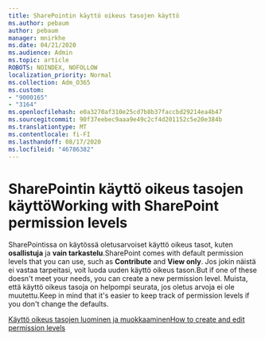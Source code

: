 ```yaml
---
title: SharePointin käyttö oikeus tasojen käyttö
ms.author: pebaum
author: pebaum
manager: mnirkhe
ms.date: 04/21/2020
ms.audience: Admin
ms.topic: article
ROBOTS: NOINDEX, NOFOLLOW
localization_priority: Normal
ms.collection: Adm_O365
ms.custom:
- "9000165"
- "3164"
ms.openlocfilehash: e0a3270af310e25cd7b8b37faccbd29214ea4b47
ms.sourcegitcommit: 90f37eebec9aaa9e49c2cf4d201152c5e20e384b
ms.translationtype: MT
ms.contentlocale: fi-FI
ms.lasthandoff: 08/17/2020
ms.locfileid: "46786382"
---
```

# <a name="working-with-sharepoint-permission-levels"></a><span data-ttu-id="861de-102">SharePointin käyttö oikeus tasojen käyttö</span><span class="sxs-lookup"><span data-stu-id="861de-102">Working with SharePoint permission levels</span></span>

<span data-ttu-id="861de-103">SharePointissa on käytössä oletusarvoiset käyttö oikeus tasot, kuten **osallistuja** ja **vain tarkastelu**.</span><span class="sxs-lookup"><span data-stu-id="861de-103">SharePoint comes with default permission levels that you can use, such as **Contribute** and **View only**.</span></span> <span data-ttu-id="861de-104">Jos jokin näistä ei vastaa tarpeitasi, voit luoda uuden käyttö oikeus tason.</span><span class="sxs-lookup"><span data-stu-id="861de-104">But if one of these doesn't meet your needs, you can create a new permission level.</span></span> <span data-ttu-id="861de-105">Muista, että käyttö oikeus tasoja on helpompi seurata, jos oletus arvoja ei ole muutettu.</span><span class="sxs-lookup"><span data-stu-id="861de-105">Keep in mind that it's easier to keep track of permission levels if you don't change the defaults.</span></span>

[<span data-ttu-id="861de-106">Käyttö oikeus tasojen luominen ja muokkaaminen</span><span class="sxs-lookup"><span data-stu-id="861de-106">How to create and edit permission levels</span></span>](https://docs.microsoft.com/sharepoint/how-to-create-and-edit-permission-levels)